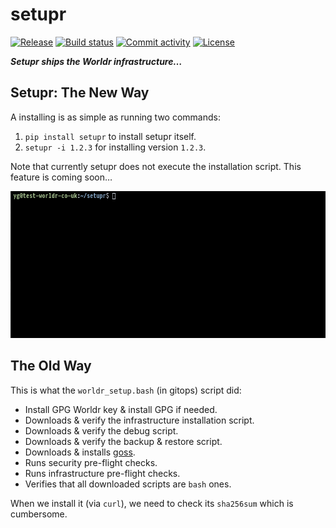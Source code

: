 # setupr

[![Release](https://img.shields.io/github/v/release/worldr/setupr)](https://img.shields.io/github/v/release/worldr/setupr)
[![Build status](https://img.shields.io/github/workflow/status/worldr/setupr/merge-to-main)](https://img.shields.io/github/workflow/status/worldr/setupr/merge-to-main)
[![Commit activity](https://img.shields.io/github/commit-activity/m/worldr/setupr)](https://img.shields.io/github/commit-activity/m/worldr/setupr)
[![License](https://img.shields.io/github/license/worldr/setupr)](https://img.shields.io/github/license/worldr/setupr)

**_Setupr ships the Worldr infrastructure…_**

## Setupr: The New Way

A installing is as simple as running two commands:

1. `pip install setupr` to install setupr itself.
1. `setupr -i 1.2.3` for installing version `1.2.3`.

Note that currently setupr does not execute the installation script. This
feature is coming soon…

![Setupr](./assets/setupr-example.gif)

## The Old Way

This is what the `worldr_setup.bash` (in gitops) script did:

- Install GPG Worldr key & install GPG if needed.
- Downloads & verify the infrastructure installation script.
- Downloads & verify the debug script.
- Downloads & verify the backup & restore script.
- Downloads & installs [goss](https://github.com/goss-org/goss).
- Runs security pre-flight checks.
- Runs infrastructure pre-flight checks.
- Verifies that all downloaded scripts are `bash` ones.

When we install it (via `curl`), we need to check its `sha256sum` which is
cumbersome.
